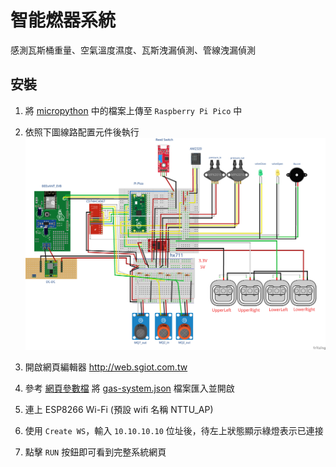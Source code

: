 # 智能燃器系統

感測瓦斯桶重量、空氣溫度濕度、瓦斯洩漏偵測、管線洩漏偵測

## 安裝

1. 將 [micropython](https://github.com/cmsg-iot/nttu-ta-develop/tree/master/Raspberry-Pi-Pico/projects/gas-detected-system/micropython) 中的檔案上傳至 `Raspberry Pi Pico` 中

2. 依照下圖線路配置元件後執行 ![gas_sys](./gas_system_bb.png)

3. 開啟網頁編輯器 http://web.sgiot.com.tw

4. 參考 [網頁參數檔](https://github.com/cmsg-iot/cmsg-iot.github.io/tree/main/json) 將 [gas-system.json](./web/gas-system.json) 檔案匯入並開啟

5. 連上 ESP8266 Wi-Fi (預設 wifi 名稱 NTTU_AP)

6. 使用 `Create WS`，輸入 `10.10.10.10` 位址後，待左上狀態顯示綠燈表示已連接

7. 點擊 `RUN` 按鈕即可看到完整系統網頁
